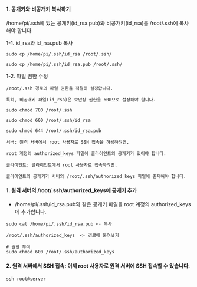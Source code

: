 #### 1. 공개키와 비공개키 복사하기

/home/pi/.ssh에 있는 공개키(id_rsa.pub)와 비공개키(id_rsa)를 /root/.ssh에 복사해야 합니다.

1-1. id_rsa와 id_rsa.pub 복사

```less
sudo cp /home/pi/.ssh/id_rsa /root/.ssh/

sudo cp /home/pi/.ssh/id_rsa.pub /root/.ssh/
```

1-2. 파일 권한 수정
```less
/root/.ssh 경로의 파일 권한을 적절히 설정합니다.

특히, 비공개키 파일(id_rsa)은 보안상 권한을 600으로 설정해야 합니다.
```
```less
sudo chmod 700 /root/.ssh

sudo chmod 600 /root/.ssh/id_rsa

sudo chmod 644 /root/.ssh/id_rsa.pub
```

```less
서버: 원격 서버에서 root 사용자로 SSH 접속을 허용하려면,

root 계정의 authorized_keys 파일에 클라이언트의 공개키가 있어야 합니다.
```

```less
클라이언트: 클라이언트에서 root 사용자로 접속하려면,

클라이언트의 공개키가 서버의 /root/.ssh/authorized_keys 파일에 존재해야 합니다.
```

#### 1. 원격 서버의 /root/.ssh/authorized_keys에 공개키 추가

- /home/pi/.ssh/id_rsa.pub와 같은 공개키 파일을 root 계정의 authorized_keys에 추가합니다.
```less
sudo cat /home/pi/.ssh/id_rsa.pub <- 복사

/root/.ssh/authorized_keys  <- 경로에 붙여넣기

# 권한 부여
sudo chmod 600 /root/.ssh/authorized_keys
```

#### 2. 원격 서버에서 SSH 접속: 이제 root 사용자로 원격 서버에 SSH 접속할 수 있습니다.
```less
ssh root@server
```




